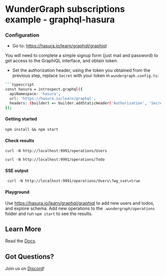 # WunderGraph subscriptions example - graphql-hasura

### Configuration

- Go to: https://hasura.io/learn/graphql/graphiql

You will need to complete a simple signup form (just mail and password) to get access to the
GraphiQL interface, and obtain token.

- Set the authorization header, using the token you obtained from the previous step,
  replace `Secret` with your token in `wundergraph.config.ts`:

````bash
```typescript
const hasura = introspect.graphql({
  apiNamespace: 'hasura',
  url: 'https://hasura.io/learn/graphql',
  headers: (builder) => builder.addStaticHeader('Authorization', 'Secret'),
});
````

#### Getting started

```shell
npm install && npm start
```

#### Check results

```shell
curl -N http://localhost:9991/operations/Users
```

```shell
curl -N http://localhost:9991/operations/Todo
```

#### SSE output

```shell
 curl -N http://localhost:9991/operations/Users\?wg_sse\=true
```

#### Playground

Use https://hasura.io/learn/graphql/graphiql to add new users and todos, and explore schema.
Add new operations to the `.wundergraph/operations` folder and run `npm start` to see the results.

## Learn More

Read the [Docs](https://wundergraph.com/docs).

## Got Questions?

Join us on [Discord](https://wundergraph.com/discord)!
